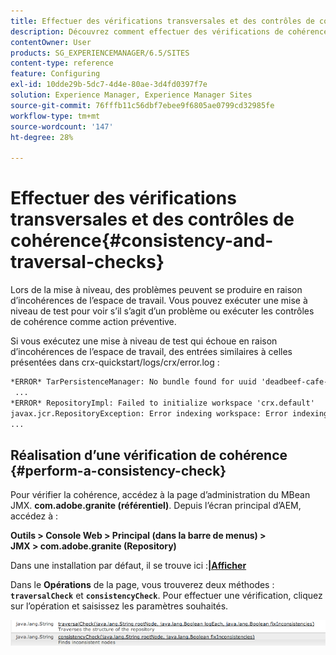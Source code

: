 ```yaml
---
title: Effectuer des vérifications transversales et des contrôles de cohérence
description: Découvrez comment effectuer des vérifications de cohérence et de traversée.
contentOwner: User
products: SG_EXPERIENCEMANAGER/6.5/SITES
content-type: reference
feature: Configuring
exl-id: 10dde29b-5dc7-4d4e-80ae-3d4fd0397f7e
solution: Experience Manager, Experience Manager Sites
source-git-commit: 76fffb11c56dbf7ebee9f6805ae0799cd32985fe
workflow-type: tm+mt
source-wordcount: '147'
ht-degree: 28%

---
```


# Effectuer des vérifications transversales et des contrôles de cohérence{#consistency-and-traversal-checks}

Lors de la mise à niveau, des problèmes peuvent se produire en raison d’incohérences de l’espace de travail. Vous pouvez exécuter une mise à niveau de test pour voir s’il s’agit d’un problème ou exécuter les contrôles de cohérence comme action préventive.

Si vous exécutez une mise à niveau de test qui échoue en raison d’incohérences de l’espace de travail, des entrées similaires à celles présentées dans crx-quickstart/logs/crx/error.log :

```xml
*ERROR* TarPersistenceManager: No bundle found for uuid 'deadbeef-cafe-babe-cafe-babecafebabe'
 ...
*ERROR* RepositoryImpl: Failed to initialize workspace 'crx.default'
javax.jcr.RepositoryException: Error indexing workspace: Error indexing workspace: Error indexing workspace
...
```

## Réalisation d’une vérification de cohérence {#perform-a-consistency-check}

Pour vérifier la cohérence, accédez à la page d’administration du MBean JMX. **com.adobe.granite (référentiel)**. Depuis l’écran principal d’AEM, accédez à :

**Outils > Console Web > Principal (dans la barre de menus) > JMX > com.adobe.granite (Repository)**

Dans une installation par défaut, il se trouve ici :**[|Afficher](http://localhost:4502/system/console/jmx/com.adobe.granite%3Atype%3DRepository)**

Dans le **Opérations** de la page, vous trouverez deux méthodes : **`traversalCheck`** et **`consistencyCheck`**. Pour effectuer une vérification, cliquez sur l’opération et saisissez les paramètres souhaités.

![chlimage_1-117](assets/chlimage_1-117.png)
